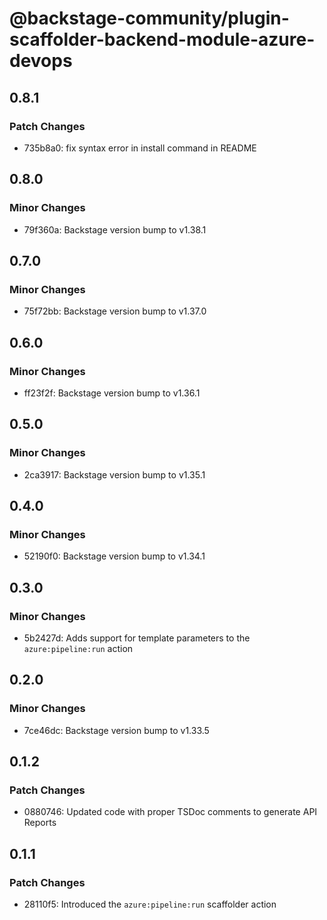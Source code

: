# @backstage-community/plugin-scaffolder-backend-module-azure-devops

## 0.8.1

### Patch Changes

- 735b8a0: fix syntax error in install command in README

## 0.8.0

### Minor Changes

- 79f360a: Backstage version bump to v1.38.1

## 0.7.0

### Minor Changes

- 75f72bb: Backstage version bump to v1.37.0

## 0.6.0

### Minor Changes

- ff23f2f: Backstage version bump to v1.36.1

## 0.5.0

### Minor Changes

- 2ca3917: Backstage version bump to v1.35.1

## 0.4.0

### Minor Changes

- 52190f0: Backstage version bump to v1.34.1

## 0.3.0

### Minor Changes

- 5b2427d: Adds support for template parameters to the `azure:pipeline:run` action

## 0.2.0

### Minor Changes

- 7ce46dc: Backstage version bump to v1.33.5

## 0.1.2

### Patch Changes

- 0880746: Updated code with proper TSDoc comments to generate API Reports

## 0.1.1

### Patch Changes

- 28110f5: Introduced the `azure:pipeline:run` scaffolder action
